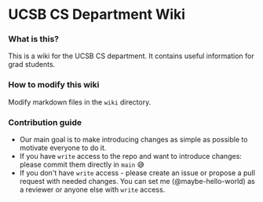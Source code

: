 # UCSB CS Department Wiki

### What is this?
This is a wiki for the UCSB CS department. It contains useful information for grad students.

### How to modify this wiki
Modify markdown files in the `wiki` directory. 

### Contribution guide
- Our main goal is to make introducing changes as simple as possible to motivate everyone to do it.
- If you have `write` access to the repo and want to introduce changes: please commit them directly in `main` 😅
- If you don't have `write` access - please create an issue or propose a pull request with needed changes. You can set me (@maybe-hello-world) as a reviewer or anyone else with `write` access.
